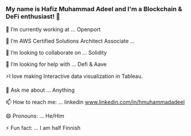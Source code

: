 ### My name is Hafiz Muhammad Adeel and I'm a Blockchain & DeFi enthusiast! 👋

🔭 I’m currently working at ... Openport

🌱 I’m AWS Certified Solutions Architect Associate ... 

👯 I’m looking to collaborate on ... Solidity

🤔 I’m looking for help with ... Defi & Aave

⚡I love making Interactive data visualization in Tableau.

💬 Ask me about ... Anything

📫 How to reach me: ... linkedin www.linkedin.com/in/hmuhammadadeel

😄 Pronouns: ... He/Him

⚡ Fun fact: ... I am half Finnish

